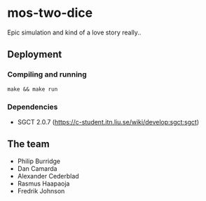 # mos-two-dice

Epic simulation and kind of a love story really..

## Deployment

### Compiling and running

``
make && make run
``

### Dependencies

- SGCT 2.0.7 (https://c-student.itn.liu.se/wiki/develop:sgct:sgct)

## The team

- Philip Burridge
- Dan Camarda
- Alexander Cederblad
- Rasmus Haapaoja
- Fredrik Johnson
